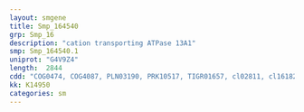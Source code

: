 ```yaml
---
layout: smgene
title: Smp_164540
grp: Smp_16
description: "cation transporting ATPase 13A1"
smp: Smp_164540.1
uniprot: "G4V9Z4"
length:  2844
cdd: "COG0474, COG4087, PLN03190, PRK10517, TIGR01657, cl02811, cl16182, cl21460, pfam00122, pfam13246"
kk: K14950
categories: sm
---
```

